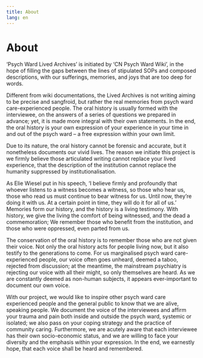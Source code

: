 ```yaml
---
title: About
lang: en
---
```


# About

‘Psych Ward Lived Archives’ is initiated by ‘CN Psych Ward Wiki’, in the hope of filling the gaps between the lines of stipulated SOPs and composed descriptions, with our sufferings, memories, and joys that are too deep for words.

Different from wiki documentations, the Lived Archives is not writing aiming to be precise and sangfroid, but rather the real memories from psych ward care-experienced people. The oral history is usually formed with the interviewee, on the answers of a series of questions we prepared in advance; yet, it is made more integral with their own statements. In the end, the oral history is your own expression of your experience in your time in and out of the psych ward – a free expression within your own limit. 

Due to its nature, the oral history cannot be forensic and accurate, but it nonetheless documents our vivid lives. The reason we initiate this project is we firmly believe those articulated writing cannot replace your lived experience, that the description of the institution cannot replace the humanity suppressed by institutionalisation.

As Elie Wiesel put in his speech, ‘I believe firmly and profoundly that whoever listens to a witness becomes a witness, so those who hear us, those who read us must continue to bear witness for us. Until now, they’re doing it with us. At a certain point in time, they will do it for all of us.’ Memories form our history, and the history is a living testimony. With history, we give the living the comfort of being witnessed, and the dead a commemoration; We remember those who benefit from the institution, and those who were oppressed, even parted from us.

The conservation of the oral history is to remember those who are not given their voice. Not only the oral history acts for people living now, but it also testify to the generations to come. For us marginalised psych ward care-experienced people, our voice often goes unheard, deemed a taboo, rejected from discussion; at the meantime, the mainstream psychiatry is rejecting our voice with all their might, so only themselves are heard. As we are constantly deemed as non-human subjects, it appears ever-important to document our own voice.

With our project, we would like to inspire other psych ward care experienced people and the general public to know that we are alive, speaking people. We document the voice of the interviewees and affirm your trauma and pain both inside and outside the psych ward, systemic or isolated; we also pass on your coping strategy and the practice of community caring. Furthermore, we are acutely aware that each interviewee has their own socio-economic status, and we are willing to face your diversity and the emphasis within your expression. In the end, we earnestly hope, that each voice shall be heard and remembered.